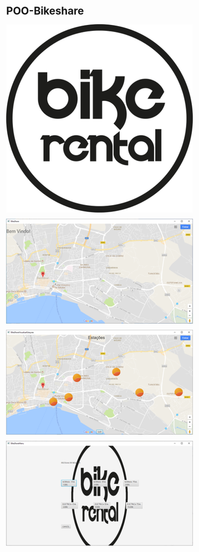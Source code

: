 # POO-Bikeshare



![GitHub Logo](src/BikeShareJavafx/bikeShareLogo.png)




![GitHub Logo](src/BikeShareJavafx/app.PNG)

![GitHub Logo](src/BikeShareJavafx/App1.PNG)

![GitHub Logo](src/BikeShareJavafx/APP2.PNG)
